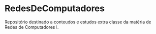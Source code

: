 # RedesDeComputadores



Repositório destinado a conteudos e estudos extra classe da matéria de Redes de Computadores I.
